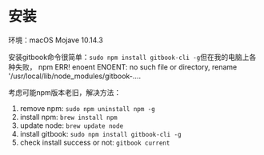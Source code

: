 # 安装

环境：macOS Mojave 10.14.3

安装gitbook命令很简单：`sudo npm install gitbook-cli -g`但在我的电脑上各种失败， npm ERR! enoent ENOENT: no such file or directory, rename '/usr/local/lib/node\_modules/gitbook-....

考虑可能npm版本老旧，解决方法：

1. remove npm: `sudo npm uninstall npm -g`
2. install npm: `brew install npm`
3. update node: `brew update node`
4. install gitbook: `sudo npm install gitbook-cli -g`
5. check install success or not: `gitbook current`





